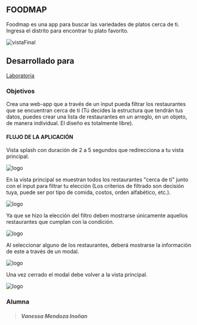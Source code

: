 
## FOODMAP

Foodmap es una app para buscar las variedades de platos cerca de ti. Ingresa el distrito para encontrar tu plato favorito.

![vistaFinal](assets/img/readme1.png)


## Desarrollado para 
[Laboratoria](http://laboratoria.la)

### Objetivos

Crea una web-app que a través de un input pueda filtrar los restaurantes que se encuentran cerca de ti (Tú decides la estructura que tendrán tus datos, puedes crear una lista de restaurantes en un arreglo, en un objeto, de manera individual. El diseño es totalmente libre).

#### FLUJO DE LA APLICACIÓN

Vista splash con duración de 2 a 5 segundos que redirecciona a tu vista principal.

![logo](https://raw.githubusercontent.com/AnaSalazar/curricula-js/04-social-network/04-social-network/02-jquery/08-code-challenges/foodmap/splash.jpg)

En la vista principal se muestran todos los restaurantes "cerca de ti" junto con el input para filtrar tu elección (Los criterios de filtrado son decisión tuya, puede ser por tipo de comida, costos, orden alfabético, etc.).


![logo](https://raw.githubusercontent.com/AnaSalazar/curricula-js/04-social-network/04-social-network/02-jquery/08-code-challenges/foodmap/2.jpg)

Ya que se hizo la elección del filtro deben mostrarse únicamente aquellos restaurantes que cumplan con la condición.

![logo](https://raw.githubusercontent.com/AnaSalazar/curricula-js/04-social-network/04-social-network/02-jquery/08-code-challenges/foodmap/3.jpg)


Al seleccionar alguno de los restaurantes, deberá mostrarse la información de este a través de un modal.

![logo](https://raw.githubusercontent.com/AnaSalazar/curricula-js/04-social-network/04-social-network/02-jquery/08-code-challenges/foodmap/5.jpg)

Una vez cerrado el modal debe volver a la vista principal.

![logo](https://raw.githubusercontent.com/AnaSalazar/curricula-js/04-social-network/04-social-network/02-jquery/08-code-challenges/foodmap/6.jpg)


### **Alumna**

>##### Vanessa Mendoza Inoñan
